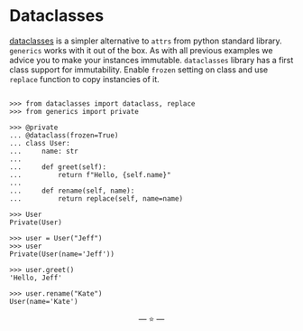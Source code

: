 # Dataclasses

[dataclasses](https://docs.python.org/3/library/dataclasses.html) is a simpler
alternative to `attrs` from python standard library. `generics` works with it
out of the box. As with all previous examples we advice you to make your
instances immutable. `dataclasses` library has a first class support for
immutability. Enable `frozen` setting on class and use `replace` function to
copy instancies of it.

```pycon

>>> from dataclasses import dataclass, replace
>>> from generics import private

>>> @private
... @dataclass(frozen=True)
... class User:
...     name: str
...
...     def greet(self):
...         return f"Hello, {self.name}"
...
...     def rename(self, name):
...         return replace(self, name=name)

>>> User
Private(User)

>>> user = User("Jeff")
>>> user
Private(User(name='Jeff'))

>>> user.greet()
'Hello, Jeff'

>>> user.rename("Kate")
User(name='Kate')

```

<p align="center">&mdash; ⭐ &mdash;</p>
